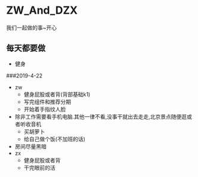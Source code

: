 # ZW_And_DZX
我们一起做的事~开心

## 每天都要做
* 健身

###2019-4-22
*  zw
	*  健身屁股或者背(背部基础k1)
	*  写完组件和推荐分期
	*  开始着手指纹人脸
 * 除非工作需要看手机电脑.其他一律不看,没事干就出去走走,北京景点随便逛或者听收音机
	*  买胡萝卜
	*  给自己做个饭(不加班的话)
 * 房间尽量黑暗
* zx
	*	健身屁股或者背
	*	干完眼前的活

  
